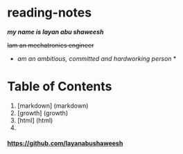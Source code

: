 # reading-notes

***my name is layan abu shaweesh***

~~Iam an mechatronics engineer~~

* *am an ambitious, committed and hardworking person* *

# Table of Contents

1. [markdown] (markdown)
2. [growth] (growth)
3. [html] (html)
4. 




#### https://github.com/layanabushaweesh ####



